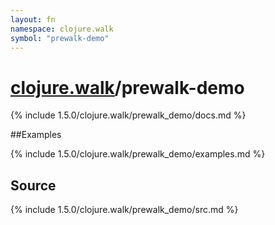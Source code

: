 ```yaml
---
layout: fn
namespace: clojure.walk
symbol: "prewalk-demo"
---
```


# [clojure.walk](../)/prewalk-demo

{% include 1.5.0/clojure.walk/prewalk_demo/docs.md %}

##Examples

{% include 1.5.0/clojure.walk/prewalk_demo/examples.md %}
## Source
{% include 1.5.0/clojure.walk/prewalk_demo/src.md %}

